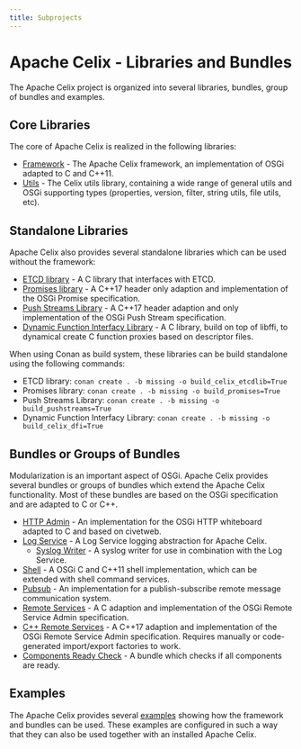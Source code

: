 ```yaml
---
title: Subprojects
---
```


<!--
Licensed to the Apache Software Foundation (ASF) under one or more
contributor license agreements.  See the NOTICE file distributed with
this work for additional information regarding copyright ownership.
The ASF licenses this file to You under the Apache License, Version 2.0
(the "License"); you may not use this file except in compliance with
the License.  You may obtain a copy of the License at
   
    http://www.apache.org/licenses/LICENSE-2.0

Unless required by applicable law or agreed to in writing, software
distributed under the License is distributed on an "AS IS" BASIS,
WITHOUT WARRANTIES OR CONDITIONS OF ANY KIND, either express or implied.
See the License for the specific language governing permissions and
limitations under the License.
-->

# Apache Celix - Libraries and Bundles

The Apache Celix project is organized into several libraries, bundles, group of bundles and examples.

## Core Libraries
The core of Apache Celix is realized in the following libraries:

* [Framework](../libs/framework) - The Apache Celix framework, an implementation of OSGi adapted to C and C++11.
* [Utils](../libs/utils/README.md) - The Celix utils library, containing a wide range of general utils and 
                                     OSGi supporting types (properties, version, filter, string utils, file utils, etc).

## Standalone Libraries
Apache Celix also provides several standalone libraries which can be used without the framework:

* [ETCD library](../libs/etcdlib/README.md) - A C library that interfaces with ETCD.
* [Promises library](../libs/promises/README.md) - A C++17 header only adaption and implementation of the OSGi Promise specification.
* [Push Streams Library](../libs/pushstreams/README.md) - A C++17 header adaption and only implementation of the OSGi Push Stream specification.
* [Dynamic Function Interfacy Library](../libs/dfi/README.md) - A C library, build on top of libffi, to dynamical create C function proxies based on descriptor files.

When using Conan as build system, these libraries can be build standalone using the following commands:

* ETCD library: `conan create . -b missing -o build_celix_etcdlib=True`
* Promises library: `conan create . -b missing -o build_promises=True`
* Push Streams Library: `conan create . -b missing -o build_pushstreams=True`
* Dynamic Function Interfacy Library: `conan create . -b missing -o build_celix_dfi=True`

## Bundles or Groups of Bundles
Modularization is an important aspect of OSGi. Apache Celix provides several bundles or groups of bundles which extend
the Apache Celix functionality. Most of these bundles are based on the OSGi specification and are adapted to C or C++.

* [HTTP Admin](../bundles/http_admin/README.md) - An implementation for the OSGi HTTP whiteboard adapted to C and based on civetweb.
* [Log Service](../bundles/logging/README.md) - A Log Service logging abstraction for Apache Celix.
  * [Syslog Writer](../bundles/logging/log_writers/syslog_writer) - A syslog writer for use in combination with the Log Service.
* [Shell](../bundles/shell/README.md) - A OSGi C and C++11 shell implementation, which can be extended with shell command services.
* [Pubsub](../bundles/pubsub/README.md) - An implementation for a publish-subscribe remote message communication system.
* [Remote Services](../bundles/remote_services) - A C adaption and implementation of the OSGi Remote Service Admin specification.
* [C++ Remote Services](../bundles/cxx_remote_services/README.md) - A C++17 adaption and implementation of the OSGi Remote Service Admin specification. Requires manually or code-generated import/export factories to work.
* [Components Ready Check](../bundles/components_ready_check/README.md) - A bundle which checks if all components are ready.

## Examples
The Apache Celix provides several [examples](../examples/celix-examples) showing how the framework and bundles can be used. These
examples are configured in such a way that they can also be used together with an installed Apache Celix.
